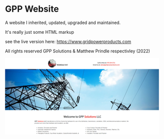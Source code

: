 # GPP Website
A website I inherited, updated, upgraded and maintained.

It's really just some HTML markup

see the live version here: https://www.gridpowerproducts.com

All rights reserved GPP Solutions & Matthew Prindle respectivley (2022)

![Preview](img/gppWebSite.png)
